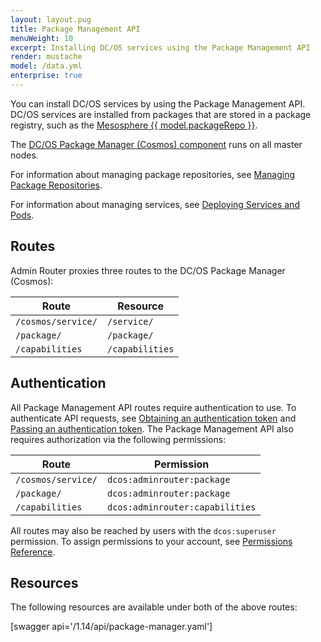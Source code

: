 ```yaml
---
layout: layout.pug
title: Package Management API
menuWeight: 10
excerpt: Installing DC/OS services using the Package Management API
render: mustache
model: /data.yml
enterprise: true
---
```


You can install DC/OS services by using the Package Management API. DC/OS services are installed from packages that are stored in a package registry, such as the [Mesosphere {{ model.packageRepo }}](/1.14/overview/concepts/#mesosphere-universe).

The [DC/OS Package Manager (Cosmos) component](/1.14/overview/architecture/components/#dcos-package-manager) runs on all master nodes.

For information about managing package repositories, see [Managing Package Repositories](/1.14/administering-clusters/repo/).

For information about managing services, see [Deploying Services and Pods](/1.14/deploying-services/).


## Routes
Admin Router proxies three routes to the DC/OS Package Manager (Cosmos):

| Route | Resource |
|-------|----------|
| `/cosmos/service/` | `/service/` |
| `/package/` | `/package/` |
| `/capabilities` | `/capabilities` |


## Authentication

All Package Management API routes require authentication to use. To authenticate API requests, see [Obtaining an authentication token](/1.14/security/ent/iam-api/#obtaining-an-authentication-token) and [Passing an authentication token](/1.14/security/ent/iam-api/#passing-an-authentication-token). The Package Management API also requires authorization via the following permissions:

| Route | Permission |
|-------|----------|
| `/cosmos/service/` | `dcos:adminrouter:package` |
| `/package/` | `dcos:adminrouter:package` |
| `/capabilities` | `dcos:adminrouter:capabilities` |

All routes may also be reached by users with the `dcos:superuser` permission. To assign permissions to your account, see [Permissions Reference](/1.14/security/ent/perms-reference/).


## Resources

The following resources are available under both of the above routes:

[swagger api='/1.14/api/package-manager.yaml']
